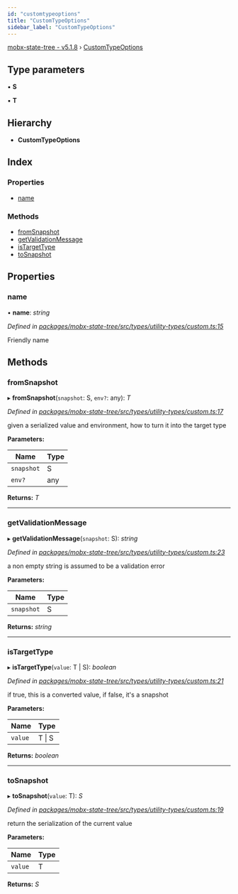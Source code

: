 ```yaml
---
id: "customtypeoptions"
title: "CustomTypeOptions"
sidebar_label: "CustomTypeOptions"
---
```


[mobx-state-tree - v5.1.8](../index.md) › [CustomTypeOptions](customtypeoptions.md)

## Type parameters

▪ **S**

▪ **T**

## Hierarchy

* **CustomTypeOptions**

## Index

### Properties

* [name](customtypeoptions.md#name)

### Methods

* [fromSnapshot](customtypeoptions.md#fromsnapshot)
* [getValidationMessage](customtypeoptions.md#getvalidationmessage)
* [isTargetType](customtypeoptions.md#istargettype)
* [toSnapshot](customtypeoptions.md#tosnapshot)

## Properties

###  name

• **name**: *string*

*Defined in [packages/mobx-state-tree/src/types/utility-types/custom.ts:15](https://github.com/mobxjs/mobx-state-tree/blob/62e7e8ba/packages/mobx-state-tree/src/types/utility-types/custom.ts#L15)*

Friendly name

## Methods

###  fromSnapshot

▸ **fromSnapshot**(`snapshot`: S, `env?`: any): *T*

*Defined in [packages/mobx-state-tree/src/types/utility-types/custom.ts:17](https://github.com/mobxjs/mobx-state-tree/blob/62e7e8ba/packages/mobx-state-tree/src/types/utility-types/custom.ts#L17)*

given a serialized value and environment, how to turn it into the target type

**Parameters:**

Name | Type |
------ | ------ |
`snapshot` | S |
`env?` | any |

**Returns:** *T*

___

###  getValidationMessage

▸ **getValidationMessage**(`snapshot`: S): *string*

*Defined in [packages/mobx-state-tree/src/types/utility-types/custom.ts:23](https://github.com/mobxjs/mobx-state-tree/blob/62e7e8ba/packages/mobx-state-tree/src/types/utility-types/custom.ts#L23)*

a non empty string is assumed to be a validation error

**Parameters:**

Name | Type |
------ | ------ |
`snapshot` | S |

**Returns:** *string*

___

###  isTargetType

▸ **isTargetType**(`value`: T | S): *boolean*

*Defined in [packages/mobx-state-tree/src/types/utility-types/custom.ts:21](https://github.com/mobxjs/mobx-state-tree/blob/62e7e8ba/packages/mobx-state-tree/src/types/utility-types/custom.ts#L21)*

if true, this is a converted value, if false, it's a snapshot

**Parameters:**

Name | Type |
------ | ------ |
`value` | T &#124; S |

**Returns:** *boolean*

___

###  toSnapshot

▸ **toSnapshot**(`value`: T): *S*

*Defined in [packages/mobx-state-tree/src/types/utility-types/custom.ts:19](https://github.com/mobxjs/mobx-state-tree/blob/62e7e8ba/packages/mobx-state-tree/src/types/utility-types/custom.ts#L19)*

return the serialization of the current value

**Parameters:**

Name | Type |
------ | ------ |
`value` | T |

**Returns:** *S*
